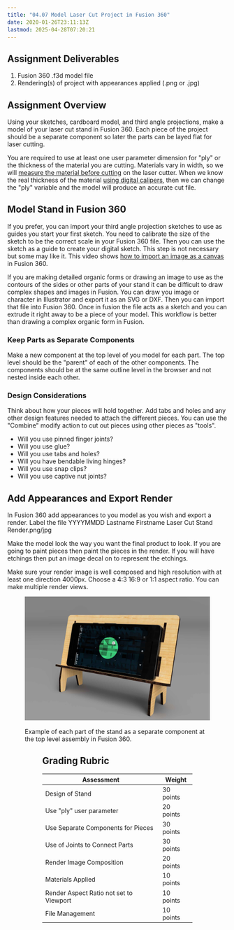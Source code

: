 ```yaml
---
title: "04.07 Model Laser Cut Project in Fusion 360"
date: 2020-01-26T23:11:13Z
lastmod: 2025-04-28T07:20:21
---
```


## Assignment Deliverables

1.  Fusion 360 .f3d model file
2.  Rendering(s) of project with appearances applied (.png or .jpg)

## Assignment Overview

Using your sketches, cardboard model, and third angle projections, make a model of your laser cut stand in Fusion 360. Each piece of the project should be a separate component so later the parts can be layed flat for laser cutting.

You are required to use at least one user parameter dimension for "ply" or the thickness of the material you are cutting. Materials vary in width, so we will [measure the material before cutting](https://youtu.be/a7HOiBC_81s) on the laser cutter. When we know the real thickness of the material [using digital calipers](https://youtu.be/oOZjbbe6YZk), then we can change the "ply" variable and the model will produce an accurate cut file.

## Model Stand in Fusion 360

If you prefer, you can import your third angle projection sketches to use as guides you start your first sketch. You need to calibrate the size of the sketch to be the correct scale in your Fusion 360 file. Then you can use the sketch as a guide to create your digital sketch. This step is not necessary but some may like it. This video shows [how to import an image as a canvas](https://youtu.be/-3SMfrnWMTE) in Fusion 360.

If you are making detailed organic forms or drawing an image to use as the contours of the sides or other parts of your stand it can be difficult to draw complex shapes and images in Fusion. You can draw you image or character in Illustrator and export it as an SVG or DXF. Then you can import that file into Fusion 360. Once in fusion the file acts as a sketch and you can extrude it right away to be a piece of your model. This workflow is better than drawing a complex organic form in Fusion.

### Keep Parts as Separate Components

Make a new component at the top level of you model for each part. The top level should be the "parent" of each of the other components. The components should be at the same outline level in the browser and not nested inside each other.

### Design Considerations

Think about how your pieces will hold together. Add tabs and holes and any other design features needed to attach the different pieces. You can use the "Combine" modify action to cut out pieces using other pieces as "tools".

- Will you use pinned finger joints?
- Will you use glue?
- Will you use tabs and holes?
- Will you have bendable living hinges?
- Will you use snap clips?
- Will you use captive nut joints?

## Add Appearances and Export Render

In Fusion 360 add appearances to you model as you wish and export a render. Label the file YYYYMMDD Lastname Firstname Laser Cut Stand Render.png/jpg

Make the model look the way you want the final product to look. If you are going to paint pieces then paint the pieces in the render. If you will have etchings then put an image decal on to represent the etchings.

Make sure your render image is well composed and high resolution with at least one direction 4000px. Choose a 4:3 16:9 or 1:1 aspect ratio. You can make multiple render views.

<figure>

[![Laser Cut Stand Assembled](../../../../digital-fabrication/laser-cutting/attachments/2021-Laser-Cut-Stand-Render-Assembled.jpg)](../../../../digital-fabrication/laser-cutting/attachments/2021-Laser-Cut-Stand-Render-Assembled.jpg)

<figcaption>

Example of each part of the stand as a separate component at the top level assembly in Fusion 360.

</figcaption>
<figure>

## Grading Rubric

<div class="responsive-table-markdown">

| Assessment                              | Weight    |
| --------------------------------------- | --------- |
| Design of Stand                         | 30 points |
| Use "ply" user parameter                | 20 points |
| Use Separate Components for Pieces      | 30 points |
| Use of Joints to Connect Parts          | 30 points |
| Render Image Composition                | 20 points |
| Materials Applied                       | 10 points |
| Render Aspect Ratio not set to Viewport | 10 points |
| File Management                         | 10 points |

</div>
